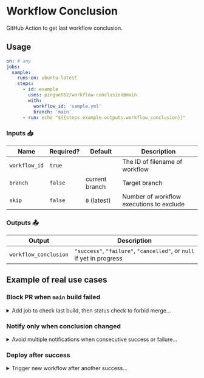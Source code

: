 # Workflow Conclusion

GitHub Action to get last workflow conclusion.

## Usage

```yaml
on: # any
jobs:
  sample:
    runs-on: ubuntu-latest
    steps:
      - id: example
        uses: pinguet62/workflow-conclusion@main
        with:
          workflow_id: 'sample.yml'
          branch: 'main'
      - run: echo "${{steps.example.outputs.workflow_conclusion}}"
```

### Inputs 📥

| Name          | Required? | Default        | Description                              |
|---------------|-----------|----------------|------------------------------------------|
| `workflow_id` | `true`    |                | The ID of filename of workflow           |
| `branch`      | `false`   | current branch | Target branch                            |
| `skip`        | `false`   | `0` (latest)   | Number of workflow executions to exclude |

### Outputs 📤

| Output                | Description                                                           |
|-----------------------|-----------------------------------------------------------------------|
| `workflow_conclusion` | `"success"`, `"failure"`, `"cancelled"`, or `null` if yet in progress |

## Example of real use cases

### Block PR when `main` build failed

<details>
  <summary>Add job to check last build, then status check to forbid merge...</summary>

```yaml
# test.yml
on:
  push:
    branches: [ 'main' ]
  pull_request:
jobs:
  tests:
    runs-on: ubuntu-latest
    steps:
      - run: ./test.sh
  main-stable:
    if: github.event_name == 'pull_request'
    runs-on: ubuntu-latest
    steps:
      - id: tests-main
        uses: pinguet62/workflow-conclusion@main
        with:
          workflow_id: 'test.yml'
          branch: 'main'
      - if: steps.tests-main.outputs.workflow_conclusion == 'failure'
        run: |
          echo "Fix main before next merges..."
          exit 1
```

</details>

### Notify only when conclusion changed

<details>
  <summary>Avoid multiple notifications when consecutive success or failure...</summary>

```yaml
# test.yml
on:
  push:
    branches: [ 'main' ]
jobs:
  tests:
    runs-on: ubuntu-latest
    steps:
      - id: latest-execution
        run: ./test.sh

      - id: previous-execution
        uses: pinguet62/workflow-conclusion@main
        with:
          workflow_id: 'test.yml' # itself
          skip: 1 # ignore current

      # notification
      - if: always() && steps.previous-execution.outputs.workflow_conclusion == 'success' && steps.latest-execution.conclusion == 'failure'
        run: echo "Failure..."
      - if: always() && steps.previous-execution.outputs.workflow_conclusion == 'failure' && steps.latest-execution.conclusion == 'success'
        run: echo "Fixed..."
```

</details>

### Deploy after success

<details>
  <summary>Trigger new workflow after another success...</summary>

```yaml
# deploy.yml
on:
  workflow_run:
    workflows: [ 'Build & Test' ]
    branches: [ 'main' ]
    types: [ 'completed' ]
jobs:
  deploy:
    runs-on: ubuntu-latest
    steps:
      - id: build_test-result
        uses: pinguet62/workflow-conclusion@main
        with:
          workflow_id: 'build_test.yml'
          branch: 'main'

      - if: steps.build_test-result.outputs.workflow_conclusion == 'success'
        run: echo "Deploy..."
```

</details>
